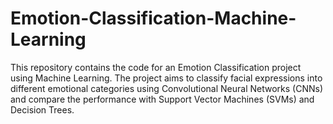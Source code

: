 # Emotion-Classification-Machine-Learning
This repository contains the code for an Emotion Classification project using Machine Learning. The project aims to classify facial expressions into different emotional categories using Convolutional Neural Networks (CNNs) and compare the performance with Support Vector Machines (SVMs) and Decision Trees.
